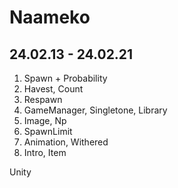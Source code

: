 # Naameko
 
24.02.13 - 24.02.21
---
1. Spawn + Probability
2. Havest, Count
3. Respawn
4. GameManager, Singletone, Library
5. Image, Np
6. SpawnLimit
7. Animation, Withered
8. Intro, Item

Unity
